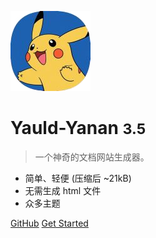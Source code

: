 <!-- _coverpage.md -->

<!-- ![logo](icon.svg) -->
![logo](20240825191254.png)

# Yauld-Yanan <small>3.5</small>

> 一个神奇的文档网站生成器。

- 简单、轻便 (压缩后 ~21kB)
- 无需生成 html 文件
- 众多主题

[GitHub](https://github.com/docsifyjs/docsify/)
[Get Started](#实用网站及教程)